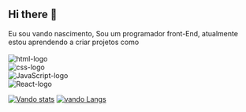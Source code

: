 ## Hi there 👋

Eu sou vando nascimento, Sou um programador front-End, atualmente estou aprendendo a criar projetos como
<br>
<br>
 <img src="https://img.shields.io/badge/HTML5-E34F26?style=for-the-badge&logo=html5&logoColor=white" alt="html-logo"/> 
 <br>
 <img src="https://img.shields.io/badge/CSS3-1572B6?style=for-the-badge&logo=css3&logoColor=white" alt="css-logo" />
 <br>
 <img src="https://img.shields.io/badge/JavaScript-F7DF1E?style=for-the-badge&logo=javascript&logoColor=black" alt="JavaScript-logo" />
 <br>
 <img src="https://img.shields.io/badge/React-20232A?style=for-the-badge&logo=react&logoColor=61DAFB" alt="React-logo" />


 [![Vando stats](https://github-readme-stats.vercel.app/api?username=vandonascimento)](https://github.com/anuraghazra/github-readme-stats)
 [![vando Langs](https://github-readme-stats.vercel.app/api/top-langs/?username=vandonascimento)](https://github.com/anuraghazra/github-readme-stats)



